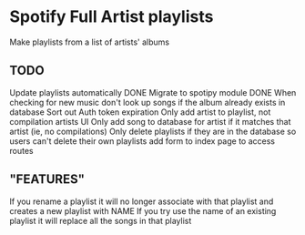Spotify Full Artist playlists
========================

Make playlists from a list of artists' albums

TODO
---------------
Update playlists automatically
DONE Migrate to spotipy module
DONE When checking for new music don't look up songs if the album already exists in database
Sort out Auth token expiration
Only add artist to playlist, not compilation artists
UI
Only add song to database for artist if it matches that artist (ie, no compilations)
Only delete playlists if they are in the database so users can't delete their own playlists
add form to index page to access routes

"FEATURES"
---------------
If you rename a playlist it will no longer associate with that playlist and creates a new playlist with NAME
If you try use the name of an existing playlist it will replace all the songs in that playlist
